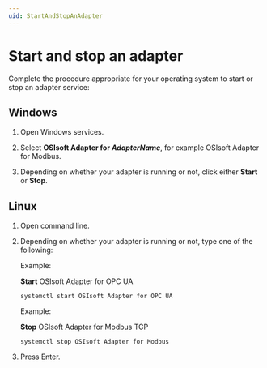 ```yaml
---
uid: StartAndStopAnAdapter
---
```


# Start and stop an adapter

Complete the procedure appropriate for your operating system to start or stop an adapter service:

## Windows

1. Open Windows services.

2. Select **OSIsoft Adapter for _AdapterName_**, for example OSIsoft Adapter for Modbus.

3. Depending on whether your adapter is running or not, click either **Start** or **Stop**.

## Linux

1. Open command line.

2. Depending on whether your adapter is running or not, type one of the following:

    Example: 

    **Start** OSIsoft Adapter for OPC UA
    
    ```cmdline
    systemctl start OSIsoft Adapter for OPC UA
    ```

    Example: 
    
    **Stop** OSIsoft Adapter for Modbus TCP
  
      ```cmdline
      systemctl stop OSIsoft Adapter for Modbus
      ```
  
3. Press Enter.
